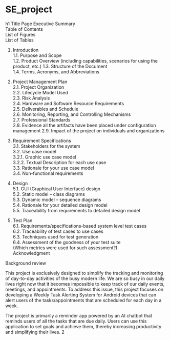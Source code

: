 # SE_project
h1 Title Page 
Executive Summary  
Table of Contents  
List of Figures  
List of Tables  
1. Introduction  
1.1. Purpose and Scope  
1.2. Product Overview (including capabilities, scenarios for using the product, etc.)  1.3. Structure of the Document  
1.4. Terms, Acronyms, and Abbreviations  
2. Project Management Plan  
2.1. Project Organization  
2.2. Lifecycle Model Used  
2.3. Risk Analysis  
2.4. Hardware and Software Resource Requirements  
2.5. Deliverables and Schedule  
2.6. Monitoring, Reporting, and Controlling Mechanisms  
2.7. Professional Standards  
2.8. Evidence all the artifacts have been placed under configuration management  2.9. Impact of the project on individuals and organizations  
3. Requirement Specifications  
3.1. Stakeholders for the system  
3.2. Use case model  
3.2.1. Graphic use case model  
3.2.2. Textual Description for each use case  
3.3. Rationale for your use case model  
3.4. Non-functional requirements  

5. Design  
5.1. GUI (Graphical User Interface) design  
5.2. Static model – class diagrams  
5.3. Dynamic model – sequence diagrams  
5.4. Rationale for your detailed design model  
5.5. Traceability from requirements to detailed design model  
6. Test Plan  
6.1. Requirements/specifications-based system level test cases  
6.2. Traceability of test cases to use cases  
6.3. Techniques used for test generation  
6.4. Assessment of the goodness of your test suite  
 (Which metrics were used for such assessment?)  
Acknowledgment  


Background review

This project is exclusively designed to simplify the tracking and monitoring of day-to-day activities of the busy modern life. We are so busy in our daily lives right now that it becomes impossible to keep track of our daily events, meetings, and appointments. To address this issue, this project focuses on developing a Weekly Task Alerting System for Android devices that can alert users of the tasks/appointments that are scheduled for each day in a week. 

The project is primarily a reminder app powered by an AI chatbot that reminds users of all the tasks that are due daily. Users can use this application to set goals and achieve them, thereby increasing productivity and simplifying their lives.
2
